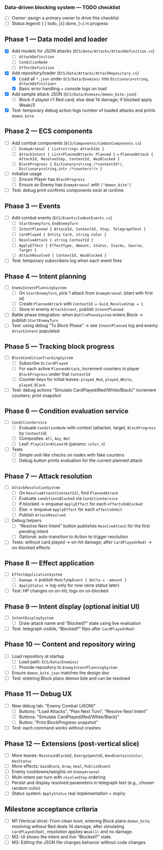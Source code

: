 ### Data-driven blocking system — TODO checklist

- [ ] Owner: assign a primary owner to drive this checklist
- [ ] Status legend: [ ] todo, [x] done, [~] in progress

## Phase 1 — Data model and loader
- [x] Add models for JSON attacks (`ECS/Data/Attacks/AttackDefinition.cs`)
  - [ ] `AttackDefinition`
  - [ ] `ConditionNode`
  - [ ] `EffectDefinition`
- [x] Add repository/loader (`ECS/Data/Attacks/AttackRepository.cs`)
  - [x] Load all `*.json` under `ECS/Data/Enemies/` into `Dictionary<string, AttackDefinition>`
  - [x] Basic error handling + console logs on load
- [x] Add sample attack JSON (`ECS/Data/Enemies/demon_bite.json`)
  - [ ] Block if played ≥1 Red card; else deal 14 damage; if blocked apply Weak(1)
- [x] Test: temporary debug action logs number of loaded attacks and prints `demon_bite`

## Phase 2 — ECS components
- [ ] Add combat components (`ECS/Components/CombatComponents.cs`)
  - [ ] `EnemyArsenal { List<string> AttackIds }`
  - [ ] `AttackIntent { List<PlannedAttack> Planned }` + `PlannedAttack { AttackId, ResolveStep, ContextId, WasBlocked }`
  - [ ] `BlockProgress { Dictionary<string /*contextId*/, Dictionary<string,int> /*counters*/> }`
- [ ] Initialize usage
  - [ ] Ensure Player has `BlockProgress`
  - [ ] Ensure an Enemy has `EnemyArsenal` with `["demon_bite"]`
- [ ] Test: debug print confirms components exist at runtime

## Phase 3 — Events
- [ ] Add combat events (`ECS/Events/CombatEvents.cs`)
  - [ ] `StartEnemyTurn`, `EndEnemyTurn`
  - [ ] `IntentPlanned { AttackId, ContextId, Step, TelegraphText }`
  - [ ] `CardPlayed { Entity Card, string Color }`
  - [ ] `ResolveAttack { string ContextId }`
  - [ ] `ApplyEffect { EffectType, Amount, Status, Stacks, Source, Target }`
  - [ ] `AttackResolved { ContextId, WasBlocked }`
- [ ] Test: temporary subscribers log when each event fires

## Phase 4 — Intent planning
- [ ] `EnemyIntentPlanningSystem`
  - [ ] On `StartEnemyTurn`, pick 1 attack from `EnemyArsenal` (start with first id)
  - [ ] Create `PlannedAttack` with `ContextId = Guid`, `ResolveStep = 1`
  - [ ] Store in enemy `AttackIntent`, publish `IntentPlanned`
- [ ] Battle phase integration: when `BattlePhaseSystem` enters Block → publish `StartEnemyTurn`
- [ ] Test: using debug “To Block Phase” → see `IntentPlanned` log and enemy `AttackIntent` populated

## Phase 5 — Tracking block progress
- [ ] `BlockConditionTrackingSystem`
  - [ ] Subscribe to `CardPlayed`
  - [ ] For each active `PlannedAttack`, increment counters in player `BlockProgress` under that `ContextId`
  - [ ] Counter keys for initial leaves: `played_Red`, `played_White`, `played_Black`
- [ ] Test: debug actions “Simulate CardPlayed(Red/White/Black)” increment counters; print snapshot

## Phase 6 — Condition evaluation service
- [ ] `ConditionService`
  - [ ] Evaluate `ConditionNode` with context (attacker, target, `BlockProgress` by `ContextId`)
  - [ ] Composites: `All`, `Any`, `Not`
  - [ ] Leaf: `PlayColorAtLeastN` (params: `color`, `n`)
- [ ] Tests
  - [ ] Simple unit-like checks on nodes with fake counters
  - [ ] Debug button prints evaluation for the current planned attack

## Phase 7 — Attack resolution
- [ ] `AttackResolutionSystem`
  - [ ] On `ResolveAttack(ContextId)`, find `PlannedAttack`
  - [ ] Evaluate `conditionsBlocked` via `ConditionService`
  - [ ] If blocked → enqueue `ApplyEffect` for each `effectsOnBlocked`
  - [ ] Else → enqueue `ApplyEffect` for each `effectsOnHit`
  - [ ] Publish `AttackResolved`
- [ ] Debug helpers
  - [ ] “Resolve Next Intent” button publishes `ResolveAttack` for the first pending intent
  - [ ] Optional: auto-transition to Action to trigger resolution
- [ ] Tests: without card played → on-hit damage; after `CardPlayed(Red)` → on-blocked effects

## Phase 8 — Effect application
- [ ] `EffectApplicationSystem`
  - [ ] `Damage` → publish `ModifyHpEvent { Delta = -amount }`
  - [ ] `ApplyStatus` → log-only for now (wire status later)
- [ ] Test: HP changes on on-hit; logs on on-blocked

## Phase 9 — Intent display (optional initial UI)
- [ ] `IntentDisplaySystem`
  - [ ] Draw attack name and “Blocked?” state using live evaluation
- [ ] Test: telegraph visible; “Blocked?” flips after `CardPlayed(Red)`

## Phase 10 — Content and repository wiring
- [ ] Load repository at startup
  - [ ] Load path: `ECS/Data/Enemies/`
  - [ ] Provide repository to `EnemyIntentPlanningSystem`
- [ ] Ensure `demon_bite.json` matches the design doc
- [ ] Test: entering Block plans demon bite and can be resolved

## Phase 11 — Debug UX
- [ ] New debug tab: “Enemy Combat (JSON)”
  - [ ] Buttons: “Load Attacks”, “Plan Next Turn”, “Resolve Next Intent”
  - [ ] Buttons: “Simulate CardPlayed(Red/White/Black)”
  - [ ] Button: “Print BlockProgress snapshot”
- [ ] Test: each command works without crashes

## Phase 12 — Extensions (post-vertical slice)
- [ ] More leaves: `MaintainBlockGE`, `EnergySpentGE`, `HandContainsColor`, `HasStatus`
- [ ] More effects: `GainBlock`, `Draw`, `Heal`, `PublishEvent`
- [ ] Enemy cooldowns/weights on `EnemyArsenal`
- [ ] Multi-intent per turn with `resolveStep` ordering
- [ ] Persist and display resolved parameters in telegraph text (e.g., chosen random color)
- [ ] Status system: `ApplyStatus` real implementation + expiry

## Milestone acceptance criteria
- [ ] M1 (Vertical slice): From clean boot, entering Block plans `demon_bite`; resolving without Red deals 14 damage; after simulating `CardPlayed(Red)`, resolution applies `Weak(1)` and no damage.
- [ ] M2: UI shows the intent and live “Blocked?” state.
- [ ] M3: Editing the JSON file changes behavior without code changes.
